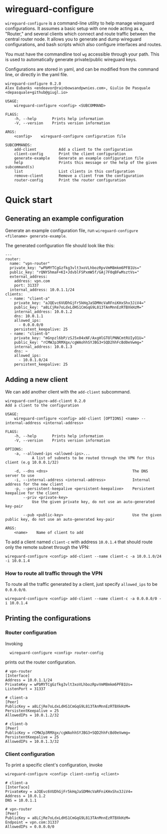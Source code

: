 # wireguard-configure

`wireguard-configure` is a command-line utility to help manage wireguard configurations. It assumes a basic setup with one node acting as a, "Router," and several clients which connect and route traffic between the central router node. It allows you to generate and dump wireguard configurations, and bash scripts which also configure interfaces and routes.

You must have the commandline tool `wg` accessible through your path. This is used to automatically generate private/public wireguard keys.

Configurations are stored in yaml, and can be modified from the command line, or directly in the yaml file.

```
wireguard-configure 0.2.0
Alex Eubanks <endeavor@rainbowsandpwnies.com>, Giulio De Pasquale <depasquale+github@giugl.io>

USAGE:
    wireguard-configure <config> <SUBCOMMAND>

FLAGS:
    -h, --help       Prints help information
    -V, --version    Prints version information

ARGS:
    <config>    wireguard-configure configuration file

SUBCOMMANDS:
    add-client          Add a client to the configuration
    client-config       Print the client configuration
    generate-example    Generate an example configuration file
    help                Prints this message or the help of the given subcommand(s)
    list                List clients in this configuration
    remove-client       Remove a client from the configuration
    router-config       Print the router configuration
```

# Quick start

## Generating an example configuration
Generate an example configuration file, run `wireguard-configure <filename> generate-example`.

The generated configuration file should look like this:

```
---
router:
  name: "vpn-router"
  private_key: "wPbMYTCgGzfkg3vlt3xoVLhbozRpvVmM8mkm6PFB1Us="
  public_key: "rQNYShmaF+KI+JdvblFSPxmW5f/GAj7F0qBFwMsztVs="
  external_address:
    address: vpn.com
    port: 31337
  internal_address: 10.0.1.1/24
clients:
  - name: "client-a"
    private_key: "aJQEvc6VUDhGjFr5kHqJaSDMHcVaRFniKHxShx3JiV4="
    public_key: "a8LCjRe7oLdxLdHS1CmGqG9L813TAnMnnEzRTBXkHzM="
    internal_address: 10.0.1.2
    dns: 10.0.1.1
    allowed_ips:
      - 0.0.0.0/0
    persistent_keepalive: 25
  - name: "client-b"
    private_key: "mGnpzl6bP/zSJ5x04xNF/AxgHlGTOlPNNCmtRUIyO1U="
    public_key: "rCMWJp3RMXgx/cgWAohhSYJBG3+SQD2hhFcBd0eVwmg="
    internal_address: 10.0.1.3
    dns: ~
    allowed_ips:
      - 10.0.1.0/24
    persistent_keepalive: 25
```

## Adding a new client

We can add another client with the `add-client` subcommand.

```
wireguard-configure-add-client 0.2.0
Add a client to the configuration

USAGE:
    wireguard-configure <config> add-client [OPTIONS] <name> --internal-address <internal-address>

FLAGS:
    -h, --help       Prints help information
    -V, --version    Prints version information

OPTIONS:
    -a, --allowed-ips <allowed-ips>...
            A list of subnets to be routed through the VPN for this client (e.g 10.0.0.1/32)

    -d, --dns <dns>                                      The DNS server to use
    -i, --internal-address <internal-address>            Internal address for the new client
    -p, --persistent-keepalive <persistent-keepalive>    Persistent keepalive for the client
        --priv <private-key>
            Use the given private key, do not use an auto-generated key-pair

        --pub <public-key>                               Use the given public key, do not use an auto-generated key-pair

ARGS:
    <name>    Name of client to add
```

To add a client named `client-c` with address `10.0.1.4` that should route only the remote subnet through the VPN:

    wireguard-configure <config> add-client --name client-c -a 10.0.1.0/24 -i 10.0.1.4

### How to route all traffic through the VPN

To route all the traffic generated by a client, just specify `allowed_ips` to be `0.0.0.0/0`.

    wireguard-configure <config> add-client --name client-c -a 0.0.0.0/0 -i 10.0.1.4


## Printing the configurations

### Router configuration

Invoking 
      
      wireguard-configure <config> router-config
    
prints out the router configuration.

```
# vpn-router
[Interface]
Address = 10.0.1.1/24
PrivateKey = wPbMYTCgGzfkg3vlt3xoVLhbozRpvVmM8mkm6PFB1Us=
ListenPort = 31337

# client-a
[Peer]
PublicKey = a8LCjRe7oLdxLdHS1CmGqG9L813TAnMnnEzRTBXkHzM=
PersistentKeepalive = 25
AllowedIPs = 10.0.1.2/32

# client-b
[Peer]
PublicKey = rCMWJp3RMXgx/cgWAohhSYJBG3+SQD2hhFcBd0eVwmg=
PersistentKeepalive = 25
AllowedIPs = 10.0.1.3/32
```

### Client configuration

To print a specific client's configuration, invoke

    wireguard-configure <config> client-config <client>

```
# client-a
[Interface]
PrivateKey = aJQEvc6VUDhGjFr5kHqJaSDMHcVaRFniKHxShx3JiV4=
Address = 10.0.1.2
DNS = 10.0.1.1

# vpn-router
[Peer]
PublicKey = a8LCjRe7oLdxLdHS1CmGqG9L813TAnMnnEzRTBXkHzM=
Endpoint = vpn.com:31337
AllowedIPs = 0.0.0.0/0
```
